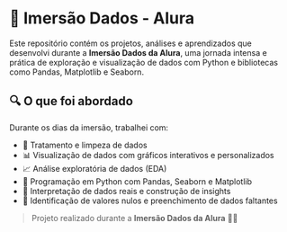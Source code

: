 # 🧠 Imersão Dados - Alura

Este repositório contém os projetos, análises e aprendizados que desenvolvi durante a **Imersão Dados da Alura**, uma jornada intensa e prática de exploração e visualização de dados com Python e bibliotecas como Pandas, Matplotlib e Seaborn.

## 🔍 O que foi abordado

Durante os dias da imersão, trabalhei com:

- 🧹 Tratamento e limpeza de dados
- 📊 Visualização de dados com gráficos interativos e personalizados
- 📈 Análise exploratória de dados (EDA)
- 🐍 Programação em Python com Pandas, Seaborn e Matplotlib
- 🧠 Interpretação de dados reais e construção de insights
- 🧼 Identificação de valores nulos e preenchimento de dados faltantes





> Projeto realizado durante a **Imersão Dados da Alura** 🧠💡
